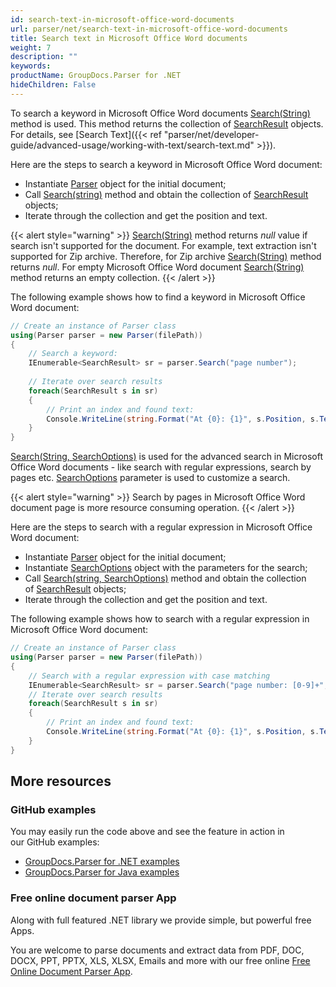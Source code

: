 ```yaml
---
id: search-text-in-microsoft-office-word-documents
url: parser/net/search-text-in-microsoft-office-word-documents
title: Search text in Microsoft Office Word documents
weight: 7
description: ""
keywords: 
productName: GroupDocs.Parser for .NET
hideChildren: False
---
```

To search a keyword in Microsoft Office Word documents [Search(String)](https://apireference.groupdocs.com/net/parser/groupdocs.parser/parser/methods/search) method is used. This method returns the collection of [SearchResult](https://apireference.groupdocs.com/net/parser/groupdocs.parser.data/searchresult) objects. For details, see [Search Text]({{< ref "parser/net/developer-guide/advanced-usage/working-with-text/search-text.md" >}}).

Here are the steps to search a keyword in Microsoft Office Word document:

*   Instantiate [Parser](https://apireference.groupdocs.com/net/parser/groupdocs.parser/parser) object for the initial document;
*   Call [Search(string)](https://apireference.groupdocs.com/net/parser/groupdocs.parser/parser/methods/search) method and obtain the collection of [SearchResult](https://apireference.groupdocs.com/net/parser/groupdocs.parser.data/searchresult) objects;
*   Iterate through the collection and get the position and text.

{{< alert style="warning" >}}
[Search(String)](https://apireference.groupdocs.com/net/parser/groupdocs.parser/parser/methods/search) method returns *null* value if search isn't supported for the document. For example, text extraction isn't supported for Zip archive. Therefore, for Zip archive [Search(String)](https://apireference.groupdocs.com/net/parser/groupdocs.parser/parser/methods/search) method returns *null*. For empty Microsoft Office Word document [Search(String)](https://apireference.groupdocs.com/net/parser/groupdocs.parser/parser/methods/search) method returns an empty collection.
{{< /alert >}}

The following example shows how to find a keyword in Microsoft Office Word document:

```csharp
// Create an instance of Parser class
using(Parser parser = new Parser(filePath))
{
    // Search a keyword:
    IEnumerable<SearchResult> sr = parser.Search("page number");
 
    // Iterate over search results
    foreach(SearchResult s in sr)
    {
        // Print an index and found text:
        Console.WriteLine(string.Format("At {0}: {1}", s.Position, s.Text));
    }
}
```

[Search(String, SearchOptions)](https://apireference.groupdocs.com/net/parser/groupdocs.parser.parser/search/methods/1) is used for the advanced search in Microsoft Office Word documents - like search with regular expressions, search by pages etc. [SearchOptions](https://apireference.groupdocs.com/net/parser/groupdocs.parser.options/searchoptions) parameter is used to customize a search.

{{< alert style="warning" >}}
Search by pages in Microsoft Office Word document page is more resource consuming operation.
{{< /alert >}}

Here are the steps to search with a regular expression in Microsoft Office Word document:

*   Instantiate [Parser](https://apireference.groupdocs.com/net/parser/groupdocs.parser/parser) object for the initial document;
*   Instantiate [SearchOptions](https://apireference.groupdocs.com/net/parser/groupdocs.parser.options/searchoptions) object with the parameters for the search;
*   Call [Search(string, SearchOptions)](https://apireference.groupdocs.com/net/parser/groupdocs.parser.parser/search/methods/1) method and obtain the collection of [SearchResult](https://apireference.groupdocs.com/net/parser/groupdocs.parser.data/searchresult) objects;
*   Iterate through the collection and get the position and text.

The following example shows how to search with a regular expression in Microsoft Office Word document:

```csharp
// Create an instance of Parser class
using(Parser parser = new Parser(filePath))
{
    // Search with a regular expression with case matching
    IEnumerable<SearchResult> sr = parser.Search("page number: [0-9]+", new SearchOptions(true, false, true));
    // Iterate over search results
    foreach(SearchResult s in sr)
    {
        // Print an index and found text:
        Console.WriteLine(string.Format("At {0}: {1}", s.Position, s.Text));
    }
}
```

## More resources

### GitHub examples

You may easily run the code above and see the feature in action in our GitHub examples:

*   [GroupDocs.Parser for .NET examples](https://github.com/groupdocs-parser/GroupDocs.Parser-for-.NET)    
*   [GroupDocs.Parser for Java examples](https://github.com/groupdocs-parser/GroupDocs.Parser-for-Java)    

### Free online document parser App

Along with full featured .NET library we provide simple, but powerful free Apps.

You are welcome to parse documents and extract data from PDF, DOC, DOCX, PPT, PPTX, XLS, XLSX, Emails and more with our free online [Free Online Document Parser App](https://products.groupdocs.app/parser).